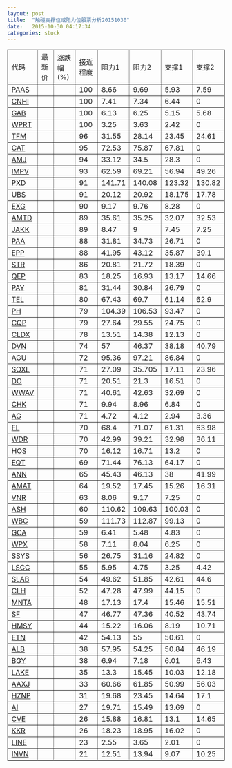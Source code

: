 ```yaml
---
layout: post
title:  "触碰支撑位或阻力位股票分析20151030"
date:   2015-10-30 04:17:34
categories: stock
---
```

<script type="text/javascript">
var stockList = []
stockList.push('gb_paas');
stockList.push('gb_cnhi');
stockList.push('gb_gab');
stockList.push('gb_wprt');
stockList.push('gb_tfm');
stockList.push('gb_cat');
stockList.push('gb_amj');
stockList.push('gb_impv');
stockList.push('gb_pxd');
stockList.push('gb_ubs');
stockList.push('gb_exg');
stockList.push('gb_amtd');
stockList.push('gb_jakk');
stockList.push('gb_paa');
stockList.push('gb_epp');
stockList.push('gb_str');
stockList.push('gb_qep');
stockList.push('gb_pay');
stockList.push('gb_tel');
stockList.push('gb_ph');
stockList.push('gb_cqp');
stockList.push('gb_cldx');
stockList.push('gb_dvn');
stockList.push('gb_agu');
stockList.push('gb_soxl');
stockList.push('gb_do');
stockList.push('gb_wwav');
stockList.push('gb_chk');
stockList.push('gb_ag');
stockList.push('gb_fl');
stockList.push('gb_wdr');
stockList.push('gb_hos');
stockList.push('gb_eqt');
stockList.push('gb_ann');
stockList.push('gb_amat');
stockList.push('gb_vnr');
stockList.push('gb_ash');
stockList.push('gb_wbc');
stockList.push('gb_gca');
stockList.push('gb_wpx');
stockList.push('gb_ssys');
stockList.push('gb_lscc');
stockList.push('gb_slab');
stockList.push('gb_clh');
stockList.push('gb_mnta');
stockList.push('gb_sf');
stockList.push('gb_hmsy');
stockList.push('gb_etn');
stockList.push('gb_alb');
stockList.push('gb_bgy');
stockList.push('gb_lake');
stockList.push('gb_aaxj');
stockList.push('gb_hznp');
stockList.push('gb_ai');
stockList.push('gb_cve');
stockList.push('gb_kkr');
stockList.push('gb_line');
stockList.push('gb_invn');
</script>
<table border="1">
 <tr>
 <td>代码</td>
 <td>最新价</td>
 <td>涨跌幅(%)</td>
 <td>接近程度</td>
 <td>阻力1</td>
 <td>阻力2</td>
 <td>支撑1</td>
 <td>支撑2</td>
</tr>
  <tr id="paas" class="green">
  <td><a href="http://stock.finance.sina.com.cn/usstock/quotes/PAAS.html" target="_blank">PAAS</a></td><td></td><td></td><td>100</td><td>8.66</td><td>9.69</td><td>5.93</td><td>7.59</td></tr>
  <tr id="cnhi" class="green">
  <td><a href="http://stock.finance.sina.com.cn/usstock/quotes/CNHI.html" target="_blank">CNHI</a></td><td></td><td></td><td>100</td><td>7.41</td><td>7.34</td><td>6.44</td><td>0</td></tr>
  <tr id="gab" class="green">
  <td><a href="http://stock.finance.sina.com.cn/usstock/quotes/GAB.html" target="_blank">GAB</a></td><td></td><td></td><td>100</td><td>6.13</td><td>6.25</td><td>5.15</td><td>5.68</td></tr>
  <tr id="wprt" class="red">
  <td><a href="http://stock.finance.sina.com.cn/usstock/quotes/WPRT.html" target="_blank">WPRT</a></td><td></td><td></td><td>100</td><td>3.25</td><td>3.63</td><td>2.42</td><td>0</td></tr>
  <tr id="tfm" class="green">
  <td><a href="http://stock.finance.sina.com.cn/usstock/quotes/TFM.html" target="_blank">TFM</a></td><td></td><td></td><td>96</td><td>31.55</td><td>28.14</td><td>23.45</td><td>24.61</td></tr>
  <tr id="cat" class="red">
  <td><a href="http://stock.finance.sina.com.cn/usstock/quotes/CAT.html" target="_blank">CAT</a></td><td></td><td></td><td>95</td><td>72.53</td><td>75.87</td><td>67.81</td><td>0</td></tr>
  <tr id="amj" class="red">
  <td><a href="http://stock.finance.sina.com.cn/usstock/quotes/AMJ.html" target="_blank">AMJ</a></td><td></td><td></td><td>94</td><td>33.12</td><td>34.5</td><td>28.3</td><td>0</td></tr>
  <tr id="impv" class="red">
  <td><a href="http://stock.finance.sina.com.cn/usstock/quotes/IMPV.html" target="_blank">IMPV</a></td><td></td><td></td><td>93</td><td>62.59</td><td>69.21</td><td>56.94</td><td>49.26</td></tr>
  <tr id="pxd" class="red">
  <td><a href="http://stock.finance.sina.com.cn/usstock/quotes/PXD.html" target="_blank">PXD</a></td><td></td><td></td><td>91</td><td>141.71</td><td>140.08</td><td>123.32</td><td>130.82</td></tr>
  <tr id="ubs" class="red">
  <td><a href="http://stock.finance.sina.com.cn/usstock/quotes/UBS.html" target="_blank">UBS</a></td><td></td><td></td><td>91</td><td>20.12</td><td>20.92</td><td>18.175</td><td>17.78</td></tr>
  <tr id="exg" class="red">
  <td><a href="http://stock.finance.sina.com.cn/usstock/quotes/EXG.html" target="_blank">EXG</a></td><td></td><td></td><td>90</td><td>9.17</td><td>9.76</td><td>8.28</td><td>0</td></tr>
  <tr id="amtd" class="red">
  <td><a href="http://stock.finance.sina.com.cn/usstock/quotes/AMTD.html" target="_blank">AMTD</a></td><td></td><td></td><td>89</td><td>35.61</td><td>35.25</td><td>32.07</td><td>32.53</td></tr>
  <tr id="jakk" class="red">
  <td><a href="http://stock.finance.sina.com.cn/usstock/quotes/JAKK.html" target="_blank">JAKK</a></td><td></td><td></td><td>89</td><td>8.47</td><td>9</td><td>7.45</td><td>7.25</td></tr>
  <tr id="paa" class="red">
  <td><a href="http://stock.finance.sina.com.cn/usstock/quotes/PAA.html" target="_blank">PAA</a></td><td></td><td></td><td>88</td><td>31.81</td><td>34.73</td><td>26.71</td><td>0</td></tr>
  <tr id="epp" class="green">
  <td><a href="http://stock.finance.sina.com.cn/usstock/quotes/EPP.html" target="_blank">EPP</a></td><td></td><td></td><td>88</td><td>41.95</td><td>43.12</td><td>35.87</td><td>39.1</td></tr>
  <tr id="str" class="red">
  <td><a href="http://stock.finance.sina.com.cn/usstock/quotes/STR.html" target="_blank">STR</a></td><td></td><td></td><td>86</td><td>20.81</td><td>21.72</td><td>18.39</td><td>0</td></tr>
  <tr id="qep" class="red">
  <td><a href="http://stock.finance.sina.com.cn/usstock/quotes/QEP.html" target="_blank">QEP</a></td><td></td><td></td><td>83</td><td>18.25</td><td>16.93</td><td>13.17</td><td>14.66</td></tr>
  <tr id="pay" class="red">
  <td><a href="http://stock.finance.sina.com.cn/usstock/quotes/PAY.html" target="_blank">PAY</a></td><td></td><td></td><td>81</td><td>31.44</td><td>30.84</td><td>26.79</td><td>0</td></tr>
  <tr id="tel" class="green">
  <td><a href="http://stock.finance.sina.com.cn/usstock/quotes/TEL.html" target="_blank">TEL</a></td><td></td><td></td><td>80</td><td>67.43</td><td>69.7</td><td>61.14</td><td>62.9</td></tr>
  <tr id="ph" class="green">
  <td><a href="http://stock.finance.sina.com.cn/usstock/quotes/PH.html" target="_blank">PH</a></td><td></td><td></td><td>79</td><td>104.39</td><td>106.53</td><td>93.47</td><td>0</td></tr>
  <tr id="cqp" class="red">
  <td><a href="http://stock.finance.sina.com.cn/usstock/quotes/CQP.html" target="_blank">CQP</a></td><td></td><td></td><td>79</td><td>27.64</td><td>29.55</td><td>24.75</td><td>0</td></tr>
  <tr id="cldx" class="red">
  <td><a href="http://stock.finance.sina.com.cn/usstock/quotes/CLDX.html" target="_blank">CLDX</a></td><td></td><td></td><td>78</td><td>13.51</td><td>14.38</td><td>12.13</td><td>0</td></tr>
  <tr id="dvn" class="green">
  <td><a href="http://stock.finance.sina.com.cn/usstock/quotes/DVN.html" target="_blank">DVN</a></td><td></td><td></td><td>74</td><td>57</td><td>46.37</td><td>38.18</td><td>40.79</td></tr>
  <tr id="agu" class="red">
  <td><a href="http://stock.finance.sina.com.cn/usstock/quotes/AGU.html" target="_blank">AGU</a></td><td></td><td></td><td>72</td><td>95.36</td><td>97.21</td><td>86.84</td><td>0</td></tr>
  <tr id="soxl" class="red">
  <td><a href="http://stock.finance.sina.com.cn/usstock/quotes/SOXL.html" target="_blank">SOXL</a></td><td></td><td></td><td>71</td><td>27.09</td><td>35.705</td><td>17.11</td><td>23.96</td></tr>
  <tr id="do" class="red">
  <td><a href="http://stock.finance.sina.com.cn/usstock/quotes/DO.html" target="_blank">DO</a></td><td></td><td></td><td>71</td><td>20.51</td><td>21.3</td><td>16.51</td><td>0</td></tr>
  <tr id="wwav" class="red">
  <td><a href="http://stock.finance.sina.com.cn/usstock/quotes/WWAV.html" target="_blank">WWAV</a></td><td></td><td></td><td>71</td><td>40.61</td><td>42.63</td><td>32.69</td><td>0</td></tr>
  <tr id="chk" class="green">
  <td><a href="http://stock.finance.sina.com.cn/usstock/quotes/CHK.html" target="_blank">CHK</a></td><td></td><td></td><td>71</td><td>9.94</td><td>8.96</td><td>6.84</td><td>0</td></tr>
  <tr id="ag" class="green">
  <td><a href="http://stock.finance.sina.com.cn/usstock/quotes/AG.html" target="_blank">AG</a></td><td></td><td></td><td>71</td><td>4.72</td><td>4.12</td><td>2.94</td><td>3.36</td></tr>
  <tr id="fl" class="red">
  <td><a href="http://stock.finance.sina.com.cn/usstock/quotes/FL.html" target="_blank">FL</a></td><td></td><td></td><td>70</td><td>68.4</td><td>71.07</td><td>61.31</td><td>63.98</td></tr>
  <tr id="wdr" class="green">
  <td><a href="http://stock.finance.sina.com.cn/usstock/quotes/WDR.html" target="_blank">WDR</a></td><td></td><td></td><td>70</td><td>42.99</td><td>39.21</td><td>32.98</td><td>36.11</td></tr>
  <tr id="hos" class="green">
  <td><a href="http://stock.finance.sina.com.cn/usstock/quotes/HOS.html" target="_blank">HOS</a></td><td></td><td></td><td>70</td><td>16.12</td><td>16.71</td><td>13.2</td><td>0</td></tr>
  <tr id="eqt" class="green">
  <td><a href="http://stock.finance.sina.com.cn/usstock/quotes/EQT.html" target="_blank">EQT</a></td><td></td><td></td><td>69</td><td>71.44</td><td>76.13</td><td>64.17</td><td>0</td></tr>
  <tr id="ann" class="red">
  <td><a href="http://stock.finance.sina.com.cn/usstock/quotes/ANN.html" target="_blank">ANN</a></td><td></td><td></td><td>65</td><td>45.43</td><td>46.13</td><td>38</td><td>41.99</td></tr>
  <tr id="amat" class="green">
  <td><a href="http://stock.finance.sina.com.cn/usstock/quotes/AMAT.html" target="_blank">AMAT</a></td><td></td><td></td><td>64</td><td>19.52</td><td>17.45</td><td>15.26</td><td>16.31</td></tr>
  <tr id="vnr" class="red">
  <td><a href="http://stock.finance.sina.com.cn/usstock/quotes/VNR.html" target="_blank">VNR</a></td><td></td><td></td><td>63</td><td>8.06</td><td>9.17</td><td>7.25</td><td>0</td></tr>
  <tr id="ash" class="red">
  <td><a href="http://stock.finance.sina.com.cn/usstock/quotes/ASH.html" target="_blank">ASH</a></td><td></td><td></td><td>60</td><td>110.62</td><td>109.63</td><td>100.03</td><td>0</td></tr>
  <tr id="wbc" class="red">
  <td><a href="http://stock.finance.sina.com.cn/usstock/quotes/WBC.html" target="_blank">WBC</a></td><td></td><td></td><td>59</td><td>111.73</td><td>112.87</td><td>99.13</td><td>0</td></tr>
  <tr id="gca" class="green">
  <td><a href="http://stock.finance.sina.com.cn/usstock/quotes/GCA.html" target="_blank">GCA</a></td><td></td><td></td><td>59</td><td>6.41</td><td>5.48</td><td>4.83</td><td>0</td></tr>
  <tr id="wpx" class="red">
  <td><a href="http://stock.finance.sina.com.cn/usstock/quotes/WPX.html" target="_blank">WPX</a></td><td></td><td></td><td>58</td><td>7.11</td><td>8.04</td><td>6.25</td><td>0</td></tr>
  <tr id="ssys" class="red">
  <td><a href="http://stock.finance.sina.com.cn/usstock/quotes/SSYS.html" target="_blank">SSYS</a></td><td></td><td></td><td>56</td><td>26.75</td><td>31.16</td><td>24.82</td><td>0</td></tr>
  <tr id="lscc" class="green">
  <td><a href="http://stock.finance.sina.com.cn/usstock/quotes/LSCC.html" target="_blank">LSCC</a></td><td></td><td></td><td>55</td><td>5.95</td><td>4.75</td><td>3.25</td><td>4.42</td></tr>
  <tr id="slab" class="red">
  <td><a href="http://stock.finance.sina.com.cn/usstock/quotes/SLAB.html" target="_blank">SLAB</a></td><td></td><td></td><td>54</td><td>49.62</td><td>51.85</td><td>42.61</td><td>44.6</td></tr>
  <tr id="clh" class="red">
  <td><a href="http://stock.finance.sina.com.cn/usstock/quotes/CLH.html" target="_blank">CLH</a></td><td></td><td></td><td>52</td><td>47.28</td><td>47.99</td><td>44.15</td><td>0</td></tr>
  <tr id="mnta" class="red">
  <td><a href="http://stock.finance.sina.com.cn/usstock/quotes/MNTA.html" target="_blank">MNTA</a></td><td></td><td></td><td>48</td><td>17.13</td><td>17.4</td><td>15.46</td><td>15.51</td></tr>
  <tr id="sf" class="red">
  <td><a href="http://stock.finance.sina.com.cn/usstock/quotes/SF.html" target="_blank">SF</a></td><td></td><td></td><td>47</td><td>46.77</td><td>47.36</td><td>40.52</td><td>43.74</td></tr>
  <tr id="hmsy" class="green">
  <td><a href="http://stock.finance.sina.com.cn/usstock/quotes/HMSY.html" target="_blank">HMSY</a></td><td></td><td></td><td>44</td><td>15.22</td><td>16.06</td><td>8.19</td><td>10.71</td></tr>
  <tr id="etn" class="green">
  <td><a href="http://stock.finance.sina.com.cn/usstock/quotes/ETN.html" target="_blank">ETN</a></td><td></td><td></td><td>42</td><td>54.13</td><td>55</td><td>50.61</td><td>0</td></tr>
  <tr id="alb" class="green">
  <td><a href="http://stock.finance.sina.com.cn/usstock/quotes/ALB.html" target="_blank">ALB</a></td><td></td><td></td><td>38</td><td>57.95</td><td>54.25</td><td>50.84</td><td>46.19</td></tr>
  <tr id="bgy" class="green">
  <td><a href="http://stock.finance.sina.com.cn/usstock/quotes/BGY.html" target="_blank">BGY</a></td><td></td><td></td><td>38</td><td>6.94</td><td>7.18</td><td>6.01</td><td>6.43</td></tr>
  <tr id="lake" class="green">
  <td><a href="http://stock.finance.sina.com.cn/usstock/quotes/LAKE.html" target="_blank">LAKE</a></td><td></td><td></td><td>35</td><td>13.3</td><td>15.45</td><td>10.03</td><td>12.18</td></tr>
  <tr id="aaxj" class="green">
  <td><a href="http://stock.finance.sina.com.cn/usstock/quotes/AAXJ.html" target="_blank">AAXJ</a></td><td></td><td></td><td>33</td><td>60.66</td><td>61.85</td><td>50.99</td><td>56.03</td></tr>
  <tr id="hznp" class="green">
  <td><a href="http://stock.finance.sina.com.cn/usstock/quotes/HZNP.html" target="_blank">HZNP</a></td><td></td><td></td><td>31</td><td>19.68</td><td>23.45</td><td>14.64</td><td>17.1</td></tr>
  <tr id="ai" class="green">
  <td><a href="http://stock.finance.sina.com.cn/usstock/quotes/AI.html" target="_blank">AI</a></td><td></td><td></td><td>27</td><td>19.71</td><td>15.49</td><td>13.69</td><td>0</td></tr>
  <tr id="cve" class="green">
  <td><a href="http://stock.finance.sina.com.cn/usstock/quotes/CVE.html" target="_blank">CVE</a></td><td></td><td></td><td>26</td><td>15.88</td><td>16.81</td><td>13.1</td><td>14.65</td></tr>
  <tr id="kkr" class="green">
  <td><a href="http://stock.finance.sina.com.cn/usstock/quotes/KKR.html" target="_blank">KKR</a></td><td></td><td></td><td>26</td><td>18.23</td><td>18.95</td><td>16.02</td><td>0</td></tr>
  <tr id="line" class="red">
  <td><a href="http://stock.finance.sina.com.cn/usstock/quotes/LINE.html" target="_blank">LINE</a></td><td></td><td></td><td>23</td><td>2.55</td><td>3.65</td><td>2.01</td><td>0</td></tr>
  <tr id="invn" class="red">
  <td><a href="http://stock.finance.sina.com.cn/usstock/quotes/INVN.html" target="_blank">INVN</a></td><td></td><td></td><td>21</td><td>12.51</td><td>13.94</td><td>9.07</td><td>10.25</td></tr>
</table>
